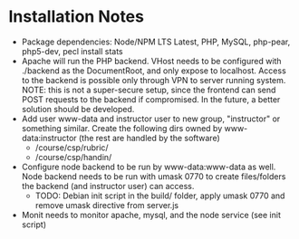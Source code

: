 Installation Notes
================== 
* Package dependencies: Node/NPM LTS Latest, PHP, MySQL, php-pear, php5-dev, pecl install stats
* Apache will run the PHP backend. VHost needs to be configured with ./backend as the DocumentRoot, and only expose to localhost. Access to the backend is possible only through VPN to server running system. NOTE: this is not a super-secure setup, since the frontend can send POST requests to the backend if compromised. In the future, a better solution should be developed.
* Add user www-data and instructor user to new group, "instructor" or something similar. Create the following dirs owned by www-data:instructor (the rest are handled by the software)
	* /course/csp/rubric/
	* /course/csp/handin/
* Configure node backend to be run by www-data:www-data as well. Node backend needs to be run with umask 0770 to create files/folders the backend (and instructor user) can access.
	* TODO: Debian init script in the build/ folder, apply umask 0770 and remove umask directive from server.js
* Monit needs to monitor apache, mysql, and the node service (see init script)
